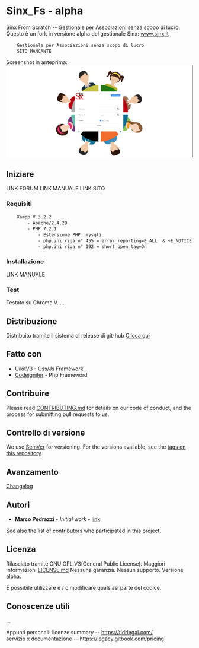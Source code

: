 # Sinx_Fs - alpha
Sinx From Scratch -- Gestionale per Associazioni senza scopo di lucro. </br> 
Questo è un fork in versione alpha del gestionale Sinx: 
<a href="http://www.sinx.it/">www.sinx.it</a>

```
	Gestionale per Associazioni senza scopo di lucro
	SITO MANCANTE
```
Screenshot in anteprima:
[![uikit banner](https://github.com/elmer120/Sinx_Fs/blob/master/SinxFs_screenshots/SinxFs_login.PNG)](http://sinxfs.it/)

## Iniziare

LINK FORUM
LINK MANUALE
LINK SITO

### Requisiti
```
	Xampp V.3.2.2
		- Apache/2.4.29
		- PHP 7.2.1
			- Estensione PHP: mysqli
			- php.ini riga n° 455 = error_reporting=E_ALL  & ~E_NOTICE
			- php.ini riga n° 192 = short_open_tag=On
```
### Installazione

LINK MANUALE

### Test

Testato su Chrome V..... 

## Distribuzione

Distribuito tramite il sistema di release di git-hub 
[Clicca qui](https://github.com/elmer120/Sinx_Fs/releases)

## Fatto con

* [UikitV3](https://github.com/uikit/uikit) - Css/Js Framework
* [Codeigniter](https://github.com/bcit-ci/CodeIgniter) - Php Frameword

## Contribuire

Please read [CONTRIBUTING.md](https://gist.github.com/PurpleBooth/b24679402957c63ec426) for details on our code of conduct, and the process for submitting pull requests to us.

## Controllo di versione

We use [SemVer](http://semver.org/) for versioning. For the versions available, see the [tags on this repository](https://github.com/your/project/tags). 

## Avanzamento

[Changelog](https://github.com/elmer120/Sinx_Fs/blob/master/application/CHANGELOG)

## Autori

* **Marco Pedrazzi** - *Initial work* - [link](https://github.com/elmer120)

See also the list of [contributors](https://github.com/your/project/contributors) who participated in this project.

## Licenza

Rilasciato tramite GNU GPL V3(General Public License).
Maggiori informazioni [LICENSE.md](LICENSE.md)
Nessuna garanzia. Nessun supporto. Versione alpha.
	
È possibile utilizzare e / o modificare qualsiasi parte del codice.

## Conoscenze utili

...

Appunti personali:
licenze summary -- https://tldrlegal.com/ <br>
servizio x documentazione -- https://legacy.gitbook.com/pricing
